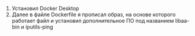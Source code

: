 1. Установил Docker Desktop
2. Далее в файле Dockerfile я прописал образ, на основе которого работает файл и установил дополнительное ПО под названием libaa-bin и iputils-ping
